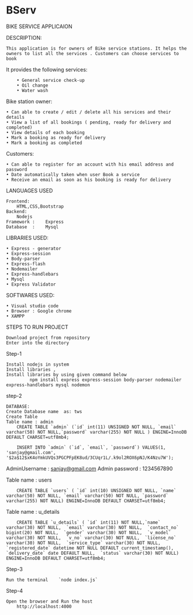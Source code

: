 # BServ
BIKE SERVICE APPLICAION

DESCRIPTION:

	This application is for owners of Bike service stations. It helps the owners to list all the services . Customers can choose services to book

It provides the following services:

		• General service check-up
		• Oil change
		• Water wash
		
Bike station owner:

	• Can able to create / edit / delete all his services and their details
	• View a list of all bookings ( pending, ready for delivery and completed)
	• View details of each booking
	• Mark a booking as ready for delivery
	• Mark a booking as completed
Customers:

	• Can able to register for an account with his email address and password
	• Date automatically taken when user Book a service 
	• Receive an email as soon as his booking is ready for delivery

LANGUAGES USED

	Frontend:
		HTML,CSS,Bootstrap
	Backend:
		Nodejs
	Framework :    Express 
	Database  :    Mysql

LIBRARIES USED:

	• Express - generator
	• Express-session
	• Body-parser
	• Express-flash
	• Nodemailer
	• Express-handlebars
	• Mysql
	• Express Validator
SOFTWARES USED:

	• Visual studio code
	• Browser : Google chrome
	• XAMPP
STEPS TO RUN PROJECT

	Download project from repository
	Enter into the directory 
Step-1

	Install nodejs in system
	Install libraries ,
	Install libraries by using given command below
    		 npm install express express-session body-parser nodemailer express-handlebars mysql nodemon
step-2

	DATABASE:
	Create Database name  as: tws
	Create Table 
	Table name : admin
		CREATE TABLE `admin` (`id` int(11) UNSIGNED NOT NULL, `email` varchar(50) NOT NULL,`password` varchar(255) NOT NULL ) ENGINE=InnoDB DEFAULT CHARSET=utf8mb4;
		
		INSERT INTO `admin` (`id`, `email`, `password`) VALUES(1, 'sanjay@gmail.com', '$2a$12$xK4oYmkUVQs3PGCPFpEK8ud/3CUqr1L/.k9ol2ROX6pNJ/K4Nzu7W');

AdminUsername  : 	sanjay@gmail.com
Admin password  : 	1234567890

Table name : users

		CREATE TABLE `users` ( `id` int(10) UNSIGNED NOT NULL, `name` varchar(50) NOT NULL, `email` varchar(50) NOT NULL, `password` varchar(255) NOT NULL) ENGINE=InnoDB DEFAULT CHARSET=utf8mb4;

Table name : u_details

		CREATE TABLE `u_details` ( `id` int(11) NOT NULL,`name` varchar(30) NOT NULL,  `email` varchar(30) NOT NULL,  `contact_no` bigint(20) NOT NULL,  `gender` varchar(30) NOT NULL,  `v_model` varchar(30) NOT NULL,  `v_no` varchar(30) NOT NULL,  `license_no` varchar(30) NOT NULL,  `service_type` varchar(30) NOT NULL,  `registered_date` datetime NOT NULL DEFAULT current_timestamp(),  `delivery_date` date DEFAULT NULL,  `status` varchar(30) NOT NULL) ENGINE=InnoDB DEFAULT CHARSET=utf8mb4;


Step-3

	Run the terminal    `node index.js`
Step-4

	Open the browser and Run the host
		http://localhost:4000
                  


